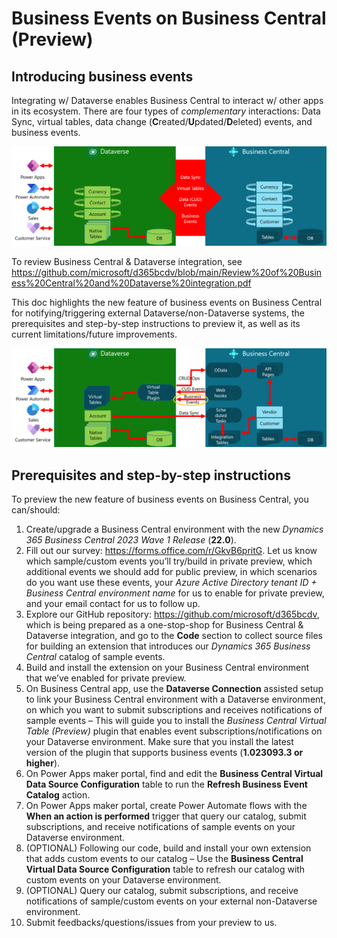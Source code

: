 # Business Events on Business Central (Preview)

## Introducing business events
Integrating w/ Dataverse enables Business Central to interact w/ other apps in its ecosystem.  There are four types of *complementary* interactions: Data Sync, virtual tables, data change (**C**reated/**U**pdated/**D**eleted) events, and business events.

![Screenshot](four-complementary-interactions.png)

To review Business Central & Dataverse integration, see https://github.com/microsoft/d365bcdv/blob/main/Review%20of%20Business%20Central%20and%20Dataverse%20integration.pdf

This doc highlights the new feature of business events on Business Central for notifying/triggering external Dataverse/non-Dataverse systems, the prerequisites and step-by-step instructions to preview it, as well as its current limitations/future improvements.

![Screenshot](introducing-business-events.png)

## Prerequisites and step-by-step instructions
To preview the new feature of business events on Business Central, you can/should:

1.	Create/upgrade a Business Central environment with the new *Dynamics 365 Business Central 2023 Wave 1 Release* (**22.0**).
2.	Fill out our survey: https://forms.office.com/r/GkvB6pritG.  Let us know which sample/custom events you’ll try/build in private preview, which additional events we should add for public preview, in which scenarios do you want use these events, your *Azure Active Directory tenant ID + Business Central environment name* for us to enable for private preview, and your email contact for us to follow up.
3.	Explore our GitHub repository: https://github.com/microsoft/d365bcdv, which is being prepared as a one-stop-shop for Business Central & Dataverse integration, and go to the **Code** section to collect source files for building an extension that introduces our *Dynamics 365 Business Central* catalog of sample events.
4.	Build and install the extension on your Business Central environment that we’ve enabled for private preview.
5.	On Business Central app, use the **Dataverse Connection** assisted setup to link your Business Central environment with a Dataverse environment, on which you want to submit subscriptions and receives notifications of sample events – This will guide you to install the *Business Central Virtual Table (Preview)* plugin that enables event subscriptions/notifications on your Dataverse environment.  Make sure that you install the latest version of the plugin that supports business events (**1.023093.3 or higher**).
6.	On Power Apps maker portal, find and edit the **Business Central Virtual Data Source Configuration** table to run the **Refresh Business Event Catalog** action.
7.	On Power Apps maker portal, create Power Automate flows with the **When an action is performed** trigger that query our catalog, submit subscriptions, and receive notifications of sample events on your Dataverse environment.
8.	(OPTIONAL) Following our code, build and install your own extension that adds custom events to our catalog – Use the **Business Central Virtual Data Source Configuration** table to refresh our catalog with custom events on your Dataverse environment.
9.	(OPTIONAL) Query our catalog, submit subscriptions, and receive notifications of sample/custom events on your external non-Dataverse environment.
10.	Submit feedbacks/questions/issues from your preview to us. 
